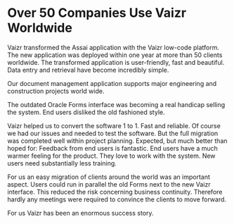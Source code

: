 # Over 50 Companies Use Vaizr Worldwide

Vaizr transformed the Assai application with the Vaizr low-code  platform. The new application was deployed within one year at more than 50 clients worldwide. The transformed application is user-friendly, fast and beautiful. Data entry and retrieval have become incredibly simple.

Our document management application supports major engineering and construction projects world wide. 

The outdated Oracle Forms interface was becoming a real handicap selling the system. End users disliked the old fashioned style.

Vaizr helped us to convert the software 1 to 1. Fast and reliable. Of course we had our issues and needed to test the software. But the full migration was completed well within project planning.
Expected, but much better than hoped for: Feedback from end users is fantastic. End users have a much warmer feeling for the product. They love to work with the system. New users need substantially less training. 

For us an easy migration of clients around the world was an important aspect. Users could run in parallel the old Forms next to the new Vaizr interface. This reduced the risk concerning business continuity. Therefore hardly any meetings were required to convince the clients to move forward.

For us Vaizr has been an enormous success story.